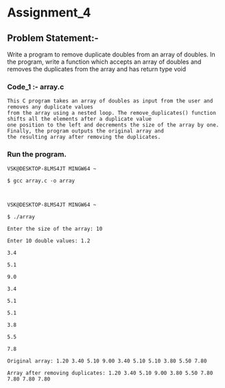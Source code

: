 
# Assignment_4

## Problem Statement:-

Write a program to remove duplicate doubles from an array of doubles. In the program, write 
a function which accepts an array of doubles and removes the duplicates from the array and 
has return type void

### Code_1 :- array.c
    
    This C program takes an array of doubles as input from the user and removes any duplicate values 
    from the array using a nested loop. The remove_duplicates() function shifts all the elements after a duplicate value 
    one position to the left and decrements the size of the array by one. Finally, the program outputs the original array and 
    the resulting array after removing the duplicates.


### Run the program.
    
    VSK@DESKTOP-8LMS4JT MINGW64 ~
    
    $ gcc array.c -o array



    VSK@DESKTOP-8LMS4JT MINGW64 ~

    $ ./array

    Enter the size of the array: 10

    Enter 10 double values: 1.2

    3.4
    
    5.1
    
    9.0
    
    3.4
    
    5.1
    
    5.1
    
    3.8
    
    5.5
    
    7.8
    
    Original array: 1.20 3.40 5.10 9.00 3.40 5.10 5.10 3.80 5.50 7.80
    
    Array after removing duplicates: 1.20 3.40 5.10 9.00 3.80 5.50 7.80 7.80 7.80 7.80

